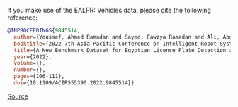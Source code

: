 If you make use of the EALPR: Vehicles data, please cite the following reference:

``` bibtex
@INPROCEEDINGS{9845514,
  author={Youssef, Ahmed Ramadan and Sayed, Fawzya Ramadan and Ali, Abdelmgeid Ameen},
  booktitle={2022 7th Asia-Pacific Conference on Intelligent Robot Systems (ACIRS)}, 
  title={A New Benchmark Dataset for Egyptian License Plate Detection and Recognition}, 
  year={2022},
  volume={},
  number={},
  pages={106-111},
  doi={10.1109/ACIRS55390.2022.9845514}}
```

[Source](https://ieeexplore.ieee.org/document/9845514)